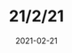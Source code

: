 ---
layout: minutes
title: 21/2/21
subgroup: careers
date: 2021-02-21
facilitator: Sample Person
notetaker: Another Person
---